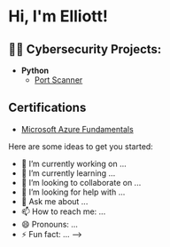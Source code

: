 <h1>Hi, I'm Elliott! 

<h2>👨‍💻 Cybersecurity Projects:</h2>

- <b>Python</b>
  - [Port Scanner](https://github.com/Elliott-Payne/Port-Scanner)

<h2>Certifications</h2>

  - [Microsoft Azure Fundamentals](https://www.credly.com/badges/5ae04f30-df91-49e7-90e9-ddff8e2860c8/public_url)

Here are some ideas to get you started:

- 🔭 I’m currently working on ...
- 🌱 I’m currently learning ...
- 👯 I’m looking to collaborate on ...
- 🤔 I’m looking for help with ...
- 💬 Ask me about ...
- 📫 How to reach me: ...
- 😄 Pronouns: ...
- ⚡ Fun fact: ...
-->
